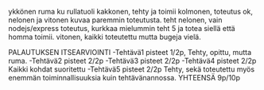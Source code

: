 ykkönen ruma ku rullatuoli
kakkonen, tehty ja toimii
kolmonen, toteutus ok, nelonen ja vitonen kuvaa paremmin toteutusta.
teht nelonen, vain nodejs/express toteutus, kurkkaa mielummin teht 5 ja totea siellä että homma toimii. 
vitonen, kaikki toteutettu mutta bugeja vielä. 





PALAUTUKSEN ITSEARVIOINTI
-Tehtävä1 pisteet 1/2p, Tehty, opittu, mutta ruma.
-Tehtävä2 pisteet 2/2p
-Tehtävä3 pisteet 2/2p
-Tehtävä4 pisteet 2/2p  Kaikki kohdat suoritettu
-Tehtävä5 pisteet 2/2p Tehty, sekä toteutettu myös enemmän toiminnallisuuksia kuin tehtävänannossa.
YHTEENSÄ 9p/10p
